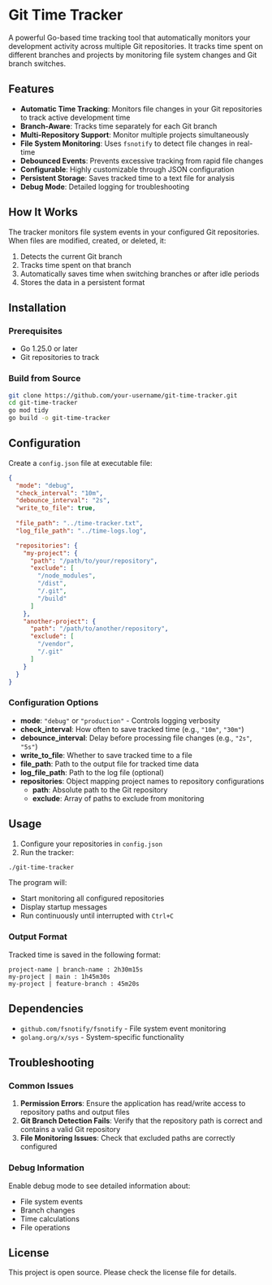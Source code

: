 # Git Time Tracker

A powerful Go-based time tracking tool that automatically monitors your development activity across multiple Git repositories. It tracks time spent on different branches and projects by monitoring file system changes and Git branch switches.

## Features

- **Automatic Time Tracking**: Monitors file changes in your Git repositories to track active development time
- **Branch-Aware**: Tracks time separately for each Git branch
- **Multi-Repository Support**: Monitor multiple projects simultaneously
- **File System Monitoring**: Uses `fsnotify` to detect file changes in real-time
- **Debounced Events**: Prevents excessive tracking from rapid file changes
- **Configurable**: Highly customizable through JSON configuration
- **Persistent Storage**: Saves tracked time to a text file for analysis
- **Debug Mode**: Detailed logging for troubleshooting

## How It Works

The tracker monitors file system events in your configured Git repositories. When files are modified, created, or deleted, it:

1. Detects the current Git branch
2. Tracks time spent on that branch
3. Automatically saves time when switching branches or after idle periods
4. Stores the data in a persistent format

## Installation

### Prerequisites

- Go 1.25.0 or later
- Git repositories to track

### Build from Source

```bash
git clone https://github.com/your-username/git-time-tracker.git
cd git-time-tracker
go mod tidy
go build -o git-time-tracker
```

## Configuration

Create a `config.json` file at executable file:

```json
{
  "mode": "debug",
  "check_interval": "10m",
  "debounce_interval": "2s",
  "write_to_file": true,
  
  "file_path": "../time-tracker.txt",
  "log_file_path": "../time-logs.log",

  "repositories": {
    "my-project": {
      "path": "/path/to/your/repository",
      "exclude": [
        "/node_modules",
        "/dist",
        "/.git",
        "/build"
      ]
    },
    "another-project": {
      "path": "/path/to/another/repository",
      "exclude": [
        "/vendor",
        "/.git"
      ]
    }
  }
}
```

### Configuration Options

- **mode**: `"debug"` or `"production"` - Controls logging verbosity
- **check_interval**: How often to save tracked time (e.g., `"10m"`, `"30m"`)
- **debounce_interval**: Delay before processing file changes (e.g., `"2s"`, `"5s"`)
- **write_to_file**: Whether to save tracked time to a file
- **file_path**: Path to the output file for tracked time data
- **log_file_path**: Path to the log file (optional)
- **repositories**: Object mapping project names to repository configurations
  - **path**: Absolute path to the Git repository
  - **exclude**: Array of paths to exclude from monitoring

## Usage

1. Configure your repositories in `config.json`
2. Run the tracker:

```bash
./git-time-tracker
```

The program will:
- Start monitoring all configured repositories
- Display startup messages
- Run continuously until interrupted with `Ctrl+C`

### Output Format

Tracked time is saved in the following format:
```
project-name | branch-name : 2h30m15s
my-project | main : 1h45m30s
my-project | feature-branch : 45m20s
```

## Dependencies

- `github.com/fsnotify/fsnotify` - File system event monitoring
- `golang.org/x/sys` - System-specific functionality

## Troubleshooting

### Common Issues

1. **Permission Errors**: Ensure the application has read/write access to repository paths and output files
2. **Git Branch Detection Fails**: Verify that the repository path is correct and contains a valid Git repository
3. **File Monitoring Issues**: Check that excluded paths are correctly configured

### Debug Information

Enable debug mode to see detailed information about:
- File system events
- Branch changes
- Time calculations
- File operations

## License

This project is open source. Please check the license file for details.
